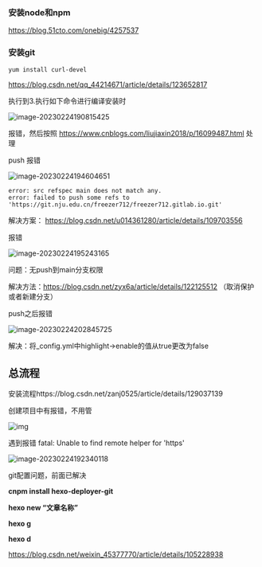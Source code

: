 ### 安装node和npm

https://blog.51cto.com/onebig/4257537

### 安装git

```
yum install curl-devel
```

https://blog.csdn.net/qq_44214671/article/details/123652817

执行到3.执行如下命令进行编译安装时

![image-20230224190815425](https://freezer712.oss-cn-hangzhou.aliyuncs.com/blog-img/image-20230224190815425.png)

报错，然后按照 https://www.cnblogs.com/liujiaxin2018/p/16099487.html 处理



push 报错

![image-20230224194604651](https://freezer712.oss-cn-hangzhou.aliyuncs.com/blog-img/image-20230224194604651.png)



```
error: src refspec main does not match any.
error: failed to push some refs to 'https://git.nju.edu.cn/freezer712/freezer712.gitlab.io.git'
```

解决方案： https://blog.csdn.net/u014361280/article/details/109703556



报错

![image-20230224195243165](https://freezer712.oss-cn-hangzhou.aliyuncs.com/blog-img/image-20230224195243165.png)



问题：无push到main分支权限

解决方法：https://blog.csdn.net/zyx6a/article/details/122125512  （取消保护或者新建分支）



push之后报错

![image-20230224202845725](https://freezer712.oss-cn-hangzhou.aliyuncs.com/blog-img/image-20230224202845725.png)



解决：将_config.yml中highlight->enable的值从true更改为false

## 总流程

安装流程https://blog.csdn.net/zanj0525/article/details/129037139



创建项目中有报错，不用管

![img](https://freezer712.oss-cn-hangzhou.aliyuncs.com/blog-img/~$L3]440W]~5C%3]WBKTFAX.png)



遇到报错 fatal: Unable to find remote helper for 'https'

![image-20230224192340118](https://freezer712.oss-cn-hangzhou.aliyuncs.com/blog-img/image-20230224192340118.png) 

git配置问题，前面已解决





**cnpm install hexo-deployer-git**

**hexo new “文章名称”**

**hexo g**

**hexo d**



https://blog.csdn.net/weixin_45377770/article/details/105228938